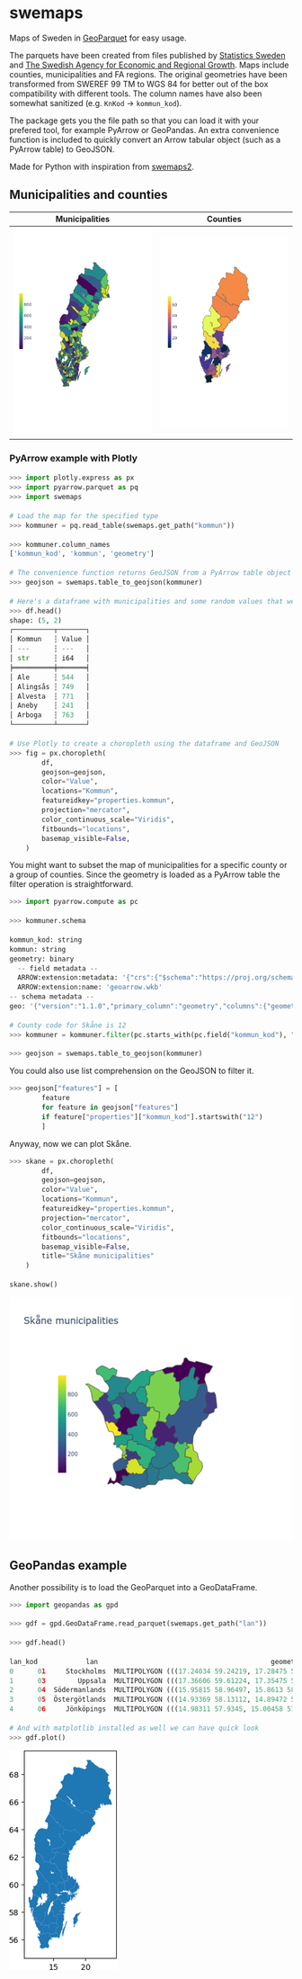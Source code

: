 # swemaps

Maps of Sweden in [GeoParquet](https://github.com/opengeospatial/geoparquet) for easy usage.  

The parquets have been created from files published by [Statistics Sweden](https://www.scb.se/hitta-statistik/regional-statistik-och-kartor/regionala-indelningar/) and [The Swedish Agency for Economic and Regional Growth](https://tillvaxtverket.se/tillvaxtverket/statistikochanalys/statistikomregionalutveckling/regionalaindelningar/faregioner.1799.html). Maps include counties, municipalities and FA regions. The original geometries have been transformed from SWEREF 99 TM to WGS 84 for better out of the box compatibility with different tools. The column names have also been somewhat sanitized (e.g. `KnKod` -> `kommun_kod`).

The package gets you the file path so that you can load it with your prefered tool, for example PyArrow or GeoPandas. An extra convenience function is included to quickly convert an Arrow tabular object (such as a PyArrow table) to GeoJSON.

Made for Python with inspiration from [swemaps2](https://github.com/filipwastberg/swemaps2).   

## Municipalities and counties

Municipalities             |  Counties
:-------------------------:|:-------------------------:
![municipalities](assets/ex1.png) | ![counties](assets/ex2.png)

### PyArrow example with Plotly

```python
>>> import plotly.express as px
>>> import pyarrow.parquet as pq
>>> import swemaps

# Load the map for the specified type
>>> kommuner = pq.read_table(swemaps.get_path("kommun"))

>>> kommuner.column_names
['kommun_kod', 'kommun', 'geometry']

# The convenience function returns GeoJSON from a PyArrow table object
>>> geojson = swemaps.table_to_geojson(kommuner)

# Here's a dataframe with municipalities and some random values that we can plot
>>> df.head()
shape: (5, 2)
┌──────────┬───────┐
│ Kommun   ┆ Value │
│ ---      ┆ ---   │
│ str      ┆ i64   │
╞══════════╪═══════╡
│ Ale      ┆ 544   │
│ Alingsås ┆ 749   │
│ Alvesta  ┆ 771   │
│ Aneby    ┆ 241   │
│ Arboga   ┆ 763   │
└──────────┴───────┘

# Use Plotly to create a choropleth using the dataframe and GeoJSON
>>> fig = px.choropleth(
        df,
        geojson=geojson,
        color="Value",
        locations="Kommun",
        featureidkey="properties.kommun",
        projection="mercator",
        color_continuous_scale="Viridis",
        fitbounds="locations",
        basemap_visible=False,
    )
```

You might want to subset the map of municipalities for a specific county or a group of counties. Since the geometry is loaded as a PyArrow table the filter operation is straightforward.

```python
>>> import pyarrow.compute as pc

>>> kommuner.schema 

kommun_kod: string
kommun: string
geometry: binary
  -- field metadata --
  ARROW:extension:metadata: '{"crs":{"$schema":"https://proj.org/schemas/' + 1296
  ARROW:extension:name: 'geoarrow.wkb'
-- schema metadata --
geo: '{"version":"1.1.0","primary_column":"geometry","columns":{"geometry' + 1621

# County code for Skåne is 12
>>> kommuner = kommuner.filter(pc.starts_with(pc.field("kommun_kod"), "12"))

>>> geojson = swemaps.table_to_geojson(kommuner)
```

You could also use list comprehension on the GeoJSON to filter it.

```python
>>> geojson["features"] = [
        feature
        for feature in geojson["features"]
        if feature["properties"]["kommun_kod"].startswith("12")
        ]
```

Anyway, now we can plot Skåne.
```python
>>> skane = px.choropleth(
        df,
        geojson=geojson,
        color="Value",
        locations="Kommun",
        featureidkey="properties.kommun",
        projection="mercator",
        color_continuous_scale="Viridis",
        fitbounds="locations",
        basemap_visible=False,
        title="Skåne municipalities"
    )

skane.show()
```

![skåne](assets/ex3.png)

## GeoPandas example

Another possibility is to load the GeoParquet into a GeoDataFrame.

```python
>>> import geopandas as gpd

>>> gdf = gpd.GeoDataFrame.read_parquet(swemaps.get_path("lan"))

>>> gdf.head()

lan_kod            lan                                           geometry
0      01     Stockholms  MULTIPOLYGON (((17.24034 59.24219, 17.28475 59...
1      03        Uppsala  MULTIPOLYGON (((17.36606 59.61224, 17.35475 59...
2      04  Södermanlands  MULTIPOLYGON (((15.95815 58.96497, 15.8613 58....
3      05  Östergötlands  MULTIPOLYGON (((14.93369 58.13112, 14.89472 58...
4      06     Jönköpings  MULTIPOLYGON (((14.98311 57.9345, 15.00458 57....

# And with matplotlib installed as well we can have quick look
>>> gdf.plot()
```

![län](assets/ex4.png)

